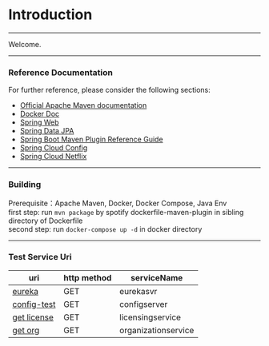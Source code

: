 # Introduction    
***   
Welcome.     

***
### Reference Documentation
For further reference, please consider the following sections:

* [Official Apache Maven documentation](https://maven.apache.org/guides/index.html)
* [Docker Doc](https://docs.docker.com/)
* [Spring Web](https://docs.spring.io/spring-boot/docs/2.2.5.RELEASE/reference/htmlsingle/#boot-features-developing-web-applications)
* [Spring Data JPA](https://docs.spring.io/spring-boot/docs/2.2.5.RELEASE/reference/htmlsingle/#boot-features-jpa-and-spring-data)
* [Spring Boot Maven Plugin Reference Guide](https://docs.spring.io/spring-boot/docs/2.2.5.RELEASE/maven-plugin/)
* [Spring Cloud Config](https://cloud.spring.io/spring-cloud-static/spring-cloud-config/2.2.2.RELEASE/reference/html/)
* [Spring Cloud Netflix](https://cloud.spring.io/spring-cloud-static/spring-cloud-netflix/2.2.2.RELEASE/reference/html/)   

***   
### Building   
Prerequisite：Apache Maven, Docker, Docker Compose, Java Env    
first step: run `mvn package` by spotify dockerfile-maven-plugin in sibling directory of Dockerfile    
second step: run `docker-compose up -d` in docker directory       

***
### Test Service Uri    
uri | http method | serviceName   
-- | -- | -- 
[eureka](http://localhost:8761) | GET | eurekasvr    
[config-test](http://localhost:8888/licensingservice/dev) | GET | configserver  
[get license](http://localhost:8082/v1/organizations/e254f8c-c442-4ebe-a82a-e2fc1d1ff78a/licenses/f3831f8c-c338-4ebe-a82a-e2fc1d1ff78a/feign) | GET | licensingservice    
[get org](http://localhost:8085/v1/organizations/e254f8c-c442-4ebe-a82a-e2fc1d1ff78a) | GET | organizationservice



